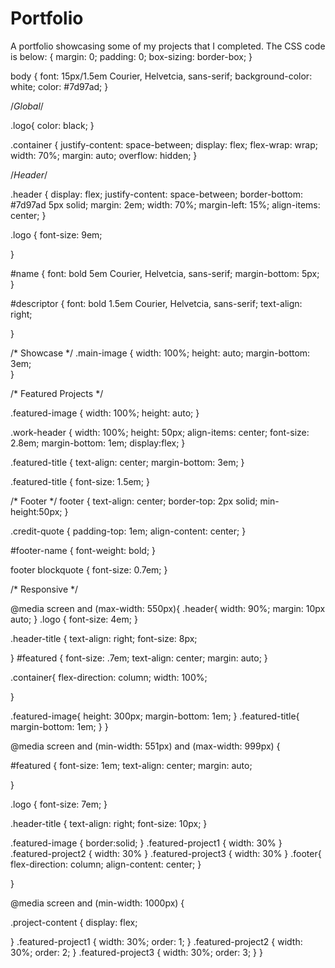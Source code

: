 # Portfolio
A portfolio showcasing some of my projects that I completed.
The CSS code is below:
{
  margin: 0;
  padding: 0;
  box-sizing: border-box;
}

body {
  font: 15px/1.5em Courier, Helvetcia, sans-serif;
  background-color: white;
  color: #7d97ad;
}

/*Global*/

.logo{
  color: black;
}

.container {
  justify-content: space-between;
  display: flex;
  flex-wrap: wrap;
  width: 70%;
  margin: auto;
  overflow: hidden;
  }


/*Header*/

.header {
  display: flex;
  justify-content: space-between;
  border-bottom: #7d97ad 5px solid;
  margin: 2em;
  width: 70%;
  margin-left: 15%;
  align-items: center;
}

.logo {
  font-size: 9em;
  
}

#name {
  font: bold 5em Courier, Helvetcia, sans-serif;
  margin-bottom: 5px;
}

#descriptor {
  font: bold 1.5em Courier, Helvetcia, sans-serif;
  text-align: right;

}

/* Showcase */
.main-image {
  width: 100%;
  height: auto;
  margin-bottom: 3em;  
}

/* Featured Projects  */

  .featured-image {
  width: 100%;
  height: auto;
}

.work-header {
    width: 100%;
    height: 50px;
    align-items: center;
    font-size: 2.8em;
    margin-bottom: 1em;
    display:flex;
}

.featured-title {
  text-align: center;
  margin-bottom: 3em;
}

.featured-title {
  font-size: 1.5em;
}

/* Footer */
footer {
  text-align: center;
  border-top: 2px solid;
  min-height:50px;
}


.credit-quote {
  padding-top: 1em;
  align-content: center; 
}

#footer-name {
  font-weight: bold;
}

footer blockquote {
  font-size: 0.7em;
}

/* Responsive */

@media screen and (max-width: 550px){
  .header{
    width: 90%;
    margin: 10px auto;
  }
  .logo {
    font-size: 4em;
  }

  .header-title {
    text-align: right;
    font-size: 8px;

    
  } 
   #featured {
    font-size: .7em;
    text-align: center;
    margin: auto;
  }
   
  .container{
    flex-direction: column;
    width: 100%;
     
  }
  
  .featured-image{
    height: 300px;
    margin-bottom: 1em;
  }
  .featured-title{
    margin-bottom: 1em;
  }
}

@media screen and (min-width: 551px) and (max-width: 999px) {
  
  #featured {
    font-size: 1em; 
    text-align: center;
    margin: auto;
    
  }

  
  .logo {
    font-size: 7em; 
  }

  .header-title {
    text-align: right;
    font-size: 10px;
  }
  
   .featured-image {
  border:solid;
}
  .featured-project1 {
    width: 30%
  }
  .featured-project2 {
    width: 30%
  }
  .featured-project3 {
    width: 30%
  }
   .footer{
    flex-direction: column;
    align-content: center;
  }
 
}

@media screen and (min-width: 1000px) {
  
  .project-content {
    display: flex;
    
  }
  .featured-project1 {
    width: 30%;
    order: 1;
  }
  .featured-project2 {
    width: 30%;
    order: 2;
  }
  .featured-project3 {
    width: 30%;
    order: 3;
  }
}
